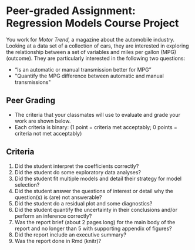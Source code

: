 # Peer-graded Assignment: Regression Models Course Project  
You work for *Motor Trend,* a magazine about the automobile industry. Looking at a data set of a collection of cars, they are interested in exploring the relationship between a set of variables and miles per gallon (MPG) (outcome). They are particularly interested in the following two questions:

* “Is an automatic or manual transmission better for MPG”  
* "Quantify the MPG difference between automatic and manual transmissions"  

## Peer Grading  
* The criteria that your classmates will use to evaluate and grade your work are shown below.  
* Each criteria is binary: (1 point = criteria met acceptably; 0 points = criteria not met acceptably)  

## Criteria
1. Did the student interpret the coefficients correctly?  
2. Did the student do some exploratory data analyses?  
3. Did the student fit multiple models and detail their strategy for model selection?  
4. Did the student answer the questions of interest or detail why the question(s) is (are) not answerable?  
5. Did the student do a residual plot and some diagnostics?  
6. Did the student quantify the uncertainty in their conclusions and/or perform an inference correctly?  
7. Was the report brief (about 2 pages long) for the main body of the report and no longer than 5 with supporting appendix of figures?  
8. Did the report include an executive summary?  
9. Was the report done in Rmd (knitr)?
